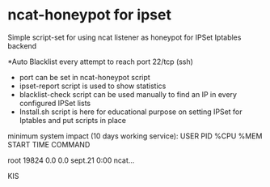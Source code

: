 # ncat-honeypot for ipset

Simple script-set for using ncat listener as honeypot for IPSet Iptables backend

*Auto Blacklist every attempt to reach port 22/tcp (ssh)

- port can be set in ncat-honeypot script
- ipset-report script is used to show statistics
- blacklist-check script can be used manually to find an IP in every configured IPSet lists
- Install.sh script is here for educational purpose on setting IPSet for Iptables and put scripts in place


minimum system impact (10 days working service):
USER       PID %CPU %MEM  START   TIME COMMAND

root     19824  0.0  0.0  sept.21   0:00 ncat...

KIS

